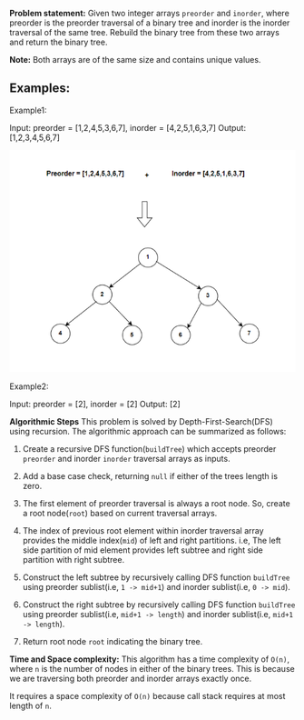 **Problem statement:**
Given two integer arrays `preorder` and `inorder`, where preorder is the preorder traversal of a binary tree and inorder is the inorder traversal of the same tree. Rebuild the binary tree from these two arrays and return the binary tree.

**Note:** Both arrays are of the same size and contains unique values.

## Examples:
Example1:

Input: preorder = [1,2,4,5,3,6,7], inorder = [4,2,5,1,6,3,7]
Output: [1,2,3,4,5,6,7]

![Screenshot](../../../../images/construct-tree.png)

Example2:

Input: preorder = [2], inorder = [2]
Output: [2]


**Algorithmic Steps**
This problem is solved by Depth-First-Search(DFS) using recursion. The algorithmic approach can be summarized as follows: 

1. Create a recursive DFS function(`buildTree`) which accepts preorder `preorder` and inorder `inorder` traversal arrays as inputs. 

2. Add a base case check, returning `null` if either of the trees length is zero.

3. The first element of preorder traversal is always a root node. So, create a root node(`root`) based on current traversal arrays.
   
4. The index of previous root element within inorder traversal array provides the middle index(`mid`) of left and right partitions. i.e, The left side partition of mid element provides left subtree and right side partition with right subtree.

5. Construct the left subtree by recursively calling DFS function `buildTree` using preorder sublist(i.e, `1 -> mid+1`) and inorder sublist(i.e, `0 -> mid`).
6. Construct the right subtree by recursively calling DFS function `buildTree` using preorder sublist(i.e, `mid+1 -> length`) and inorder sublist(i.e, `mid+1 -> length`).
   
7. Return root node `root` indicating the binary tree.

**Time and Space complexity:**
This algorithm has a time complexity of `O(n)`, where `n` is the number of nodes in either of the binary trees. This is because we are traversing both preorder and inorder arrays exactly once. 

It requires a space complexity of `O(n)` because call stack requires at most length of `n`.
